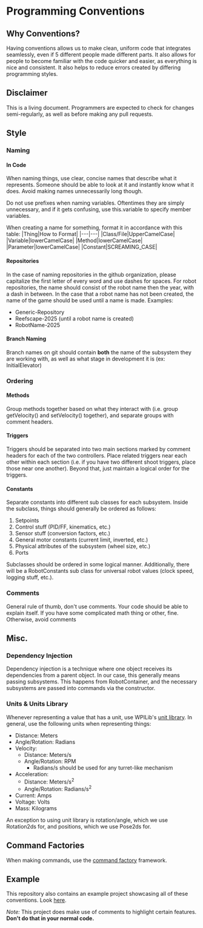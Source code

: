 # Programming Conventions

## Why Conventions?

Having conventions allows us to make clean, uniform code that integrates seamlessly, even if 5 different people made different parts. It also allows for people to become familiar with the code quicker and easier, as everything is nice and consistent. It also helps to reduce errors created by differing programming styles.

## Disclaimer

This is a living document. Programmers are expected to check for changes semi-regularly, as well as before making any pull requests.

## Style

### Naming

<h4>In Code</h4>

When naming things, use clear, concise names that describe what it represents. Someone should be able to look at it and instantly know what it does. Avoid making names unnecessarily long though. 

Do not use prefixes when naming variables. Oftentimes they are simply unnecessary, and if it gets confusing, use this.variable to specify member variables.

When creating a name for something, format it in accordance with this table:
|Thing|How to Format|
|---|---|
|Class/File|UpperCamelCase|
|Variable|lowerCamelCase|
|Method|lowerCamelCase|
|Parameter|lowerCamelCase|
|Constant|SCREAMING_CASE|

<h4>Repositories</h4>

In the case of naming repositories in the github organization, please capitalize the first letter of every word and use dashes for spaces. For robot repositories, the name should consist of the robot name then the year, with a dash in between. In the case that a robot name has not been created, the name of the game should be used until a name is made. Examples:

- Generic-Repository
- Reefscape-2025 (until a robot name is created)
- RobotName-2025

<h4>Branch Naming</h4>

Branch names on git should contain **both** the name of the subsystem they are working with, as well as what stage in development it is (ex: InitialElevator)

### Ordering

<h4>Methods</h4>

Group methods together based on what they interact with (i.e. group getVelocity() and setVelocity() together), and separate groups with comment headers.

<h4>Triggers</h4>

Triggers should be separated into two main sections marked by comment headers for each of the two controllers. Place related triggers near each other within each section (i.e. if you have two different shoot triggers, place those near one another). Beyond that, just maintain a logical order for the triggers.

<h4>Constants</h4>

Separate constants into different sub classes for each subsystem. Inside the subclass, things should generally be ordered as follows:
1. Setpoints
2. Control stuff (PID/FF, kinematics, etc.)
3. Sensor stuff (conversion factors, etc.)
4. General motor constants (current limit, inverted, etc.)
5. Physical attributes of the subsystem (wheel size, etc.)
6. Ports

Subclasses should be ordered in some logical manner. Additionally, there will be a RobotConstants sub class for universal robot values (clock speed, logging stuff, etc.).

### Comments

General rule of thumb, don't use comments. Your code should be able to explain itself. If you have some complicated math thing or other, fine. Otherwise, avoid comments

## Misc.

### Dependency Injection

Dependency injection is a technique where one object receives its dependencies from a parent object. In our case, this generally means passing subsystems. This happens from RobotContainer, and the necessary subsystems are passed into commands via the constructor. 

### Units & Units Library

Whenever representing a value that has a unit, use WPILib's [unit library](https://docs.wpilib.org/en/stable/docs/software/basic-programming/java-units.html). In general, use the following units when representing things:

- Distance: Meters
- Angle/Rotation: Radians
- Velocity:
  - Distance: Meters/s
  - Angle/Rotation: RPM
    - Radians/s should be used for any turret-like mechanism
- Acceleration:
  - Distance: Meters/s<sup>2</sup>
  - Angle/Rotation: Radians/s<sup>2</sup>
- Current: Amps
- Voltage: Volts
- Mass: Kilograms

An exception to using unit library is rotation/angle, which we use Rotation2ds for, and positions, which we use Pose2ds for.

## Command Factories

When making commands, use the [command factory](https://docs.wpilib.org/en/stable/docs/software/commandbased/organizing-command-based.html) framework.

## Example

This repository also contains an example project showcasing all of these conventions. Look [here](https://github.com/koibots8230/Programming-Conventions/tree/main/ExampleProject). 

*Note:* This project does make use of comments to highlight certain features. **Don't do that in your normal code.**
